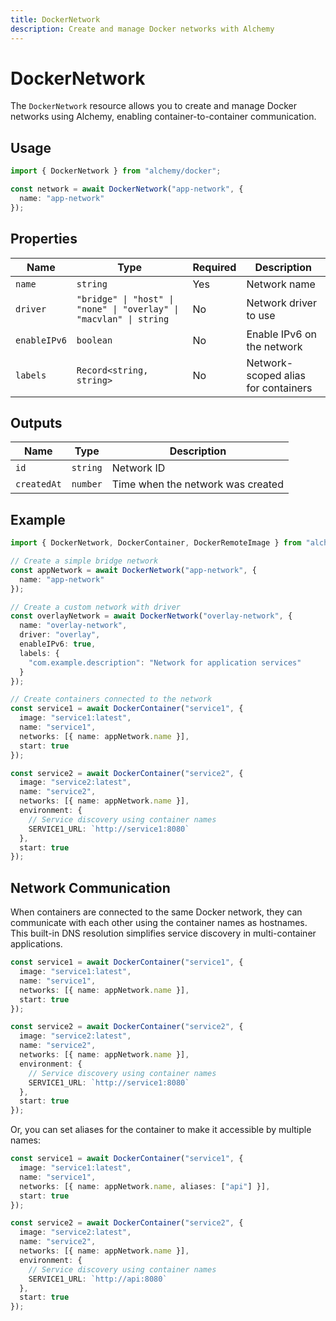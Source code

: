 ```yaml
---
title: DockerNetwork
description: Create and manage Docker networks with Alchemy
---
```


# DockerNetwork

The `DockerNetwork` resource allows you to create and manage Docker networks using Alchemy, enabling container-to-container communication.

## Usage

```typescript
import { DockerNetwork } from "alchemy/docker";

const network = await DockerNetwork("app-network", {
  name: "app-network"
});
```

## Properties

| Name | Type | Required | Description |
|------|------|----------|--------------|
| `name` | `string` | Yes | Network name |
| `driver` | `"bridge" \| "host" \| "none" \| "overlay" \| "macvlan" \| string` | No | Network driver to use |
| `enableIPv6` | `boolean` | No | Enable IPv6 on the network |
| `labels` | `Record<string, string>` | No | Network-scoped alias for containers |

## Outputs

| Name | Type | Description |
|------|------|-------------|
| `id` | `string` | Network ID |
| `createdAt` | `number` | Time when the network was created |

## Example

```typescript
import { DockerNetwork, DockerContainer, DockerRemoteImage } from "alchemy/docker";

// Create a simple bridge network
const appNetwork = await DockerNetwork("app-network", {
  name: "app-network"
});

// Create a custom network with driver
const overlayNetwork = await DockerNetwork("overlay-network", {
  name: "overlay-network",
  driver: "overlay",
  enableIPv6: true,
  labels: {
    "com.example.description": "Network for application services"
  }
});

// Create containers connected to the network
const service1 = await DockerContainer("service1", {
  image: "service1:latest",
  name: "service1",
  networks: [{ name: appNetwork.name }],
  start: true
});

const service2 = await DockerContainer("service2", {
  image: "service2:latest",
  name: "service2",
  networks: [{ name: appNetwork.name }],
  environment: {
    // Service discovery using container names
    SERVICE1_URL: `http://service1:8080`
  },
  start: true
});
```

## Network Communication

When containers are connected to the same Docker network, they can communicate with each other using the container names as hostnames. This built-in DNS resolution simplifies service discovery in multi-container applications.

```typescript
const service1 = await DockerContainer("service1", {
  image: "service1:latest",
  name: "service1",
  networks: [{ name: appNetwork.name }],
  start: true
});

const service2 = await DockerContainer("service2", {
  image: "service2:latest",
  name: "service2",
  networks: [{ name: appNetwork.name }],
  environment: {
    // Service discovery using container names
    SERVICE1_URL: `http://service1:8080`
  },
  start: true
});
```

Or, you can set aliases for the container to make it accessible by multiple names:

```typescript
const service1 = await DockerContainer("service1", {
  image: "service1:latest",
  name: "service1",
  networks: [{ name: appNetwork.name, aliases: ["api"] }],
  start: true
});

const service2 = await DockerContainer("service2", {
  image: "service2:latest",
  name: "service2",
  networks: [{ name: appNetwork.name }],
  environment: {
    // Service discovery using container names
    SERVICE1_URL: `http://api:8080`
  },
  start: true
});
```
